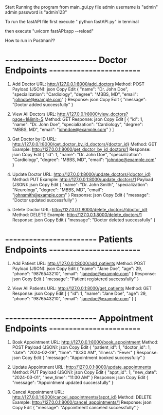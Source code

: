 Start Running the program from main_gui.py file 
admin username is "admin"
admin password is "admin123"







To run the fastAPI file first execute " python fastAPI.py" in terminal

then execute "uvicorn fastAPI:app --reload"





How to run in Postman??

# ----------------------- Doctor Endpoints -----------------------

1. Add Doctor
URL: http://127.0.0.1:8000/add_doctors
Method: POST
Payload (JSON):
json
Copy
Edit
{
  "name": "Dr. John Doe",
  "specialization": "Cardiology",
  "degree": "MBBS, MD",
  "email": "johndoe@example.com"
}
Response:
json
Copy
Edit
{ "message": "Doctor added successfully" }




2. View All Doctors
URL: http://127.0.0.1:8000/view_doctors?page=1&limit=5
Method: GET
Response:
json
Copy
Edit
[
  {
    "id": 1,
    "name": "Dr. John Doe",
    "specialization": "Cardiology",
    "degree": "MBBS, MD",
    "email": "johndoe@example.com"
  }
]



3. Get Doctor by ID
URL: http://127.0.0.1:8000/get_doctor_by_id_doctors/{doctor_id}
Method: GET
Example: http://127.0.0.1:8000/get_doctor_by_id_doctors/1
Response:
json
Copy
Edit
{
  "id": 1,
  "name": "Dr. John Doe",
  "specialization": "Cardiology",
  "degree": "MBBS, MD",
  "email": "johndoe@example.com"
}



4. Update Doctor
URL: http://127.0.0.1:8000/update_doctors/{doctor_id}
Method: PUT
Example: http://127.0.0.1:8000/update_doctors/1
Payload (JSON):
json
Copy
Edit
{
  "name": "Dr. John Smith",
  "specialization": "Neurology",
  "degree": "MBBS, MD",
  "email": "johnsmith@example.com"
}
Response:
json
Copy
Edit
{ "message": "Doctor updated successfully" }



5. Delete Doctor
URL: http://127.0.0.1:8000/delete_doctors/{doctor_id}
Method: DELETE
Example: http://127.0.0.1:8000/delete_doctors/1
Response:
json
Copy
Edit
{ "message": "Doctor deleted successfully" }





# ----------------------- Patients Endpoints -----------------------
1. Add Patient
URL: http://127.0.0.1:8000/add_patients
Method: POST
Payload (JSON):
json
Copy
Edit
{
  "name": "Jane Doe",
  "age": 29,
  "phone": "9876543210",
  "email": "janedoe@example.com"
}
Response:
json
Copy
Edit
{ "message": "Patient registered successfully" }



2. View All Patients
URL: http://127.0.0.1:8000/get_patients
Method: GET
Response:
json
Copy
Edit
[
  {
    "id": 1,
    "name": "Jane Doe",
    "age": 29,
    "phone": "9876543210",
    "email": "janedoe@example.com"
  }
]


# ----------------------- Appointment Endpoints -----------------------
1. Book Appointment
URL: http://127.0.0.1:8000/book_appointment
Method: POST
Payload (JSON):
json
Copy
Edit
{
  "patient_id": 1,
  "doctor_id": 1,
  "date": "2024-02-29",
  "time": "10:30 AM",
  "illness": "Fever"
}
Response:
json
Copy
Edit
{ "message": "Appointment booked successfully" }


2. Update Appointment
URL: http://127.0.0.1:8000/update_appointments
Method: PUT
Payload (JSON):
json
Copy
Edit
{
  "appt_id": 1,
  "new_date": "2024-03-01",
  "new_time": "11:00 AM"
}
Response:
json
Copy
Edit
{ "message": "Appointment updated successfully" }
3. Cancel Appointment
URL: http://127.0.0.1:8000/cancel_appointments/{appt_id}
Method: DELETE
Example: http://127.0.0.1:8000/cancel_appointments/1
Response:
json
Copy
Edit
{ "message": "Appointment canceled successfully" }





